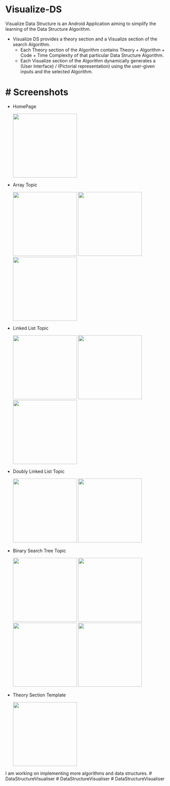 # Visualize-DS

Visualize Data Structure is an Android Application aiming to simplify the learning of the Data Structure Algorithm.

* Visualize DS provides a theory section and a Visualize section of the search Algorithm.
  * Each Theory section of the Algorithm contains Theory + Algorithm + Code + Time Complexity of that particular Data Structure Algorithm.
  * Each Visualize section of the Algorithm dynamically generates a (User Interface) / (Pictorial representation) using the user-given inputs and the selected Algorithm.


# # Screenshots

  * HomePage 
 
    <img src="https://user-images.githubusercontent.com/66767005/174962578-031b5a73-87b4-4e91-bc9f-4cccb4648385.jpg"  width="200"/>
  
  * Array Topic 
 
    <img src = "https://user-images.githubusercontent.com/66767005/174963443-d90111cc-1434-49f2-b48e-aa6481112c25.jpg" width = "200"/>
    <img src = "https://user-images.githubusercontent.com/66767005/174963450-3c141dec-ffa5-4661-95b5-436dfd6048a0.jpg" width = "200"/>
    <img src = "https://user-images.githubusercontent.com/66767005/174963452-8adb70c9-2560-442e-98c1-619128d84d77.jpg" width = "200"/>
    
  * Linked List Topic

    <img src = "https://user-images.githubusercontent.com/66767005/174963454-3d7de154-cad7-4ef9-9d20-cbad5daaffbe.jpg" width = "200"/>
    <img src = "https://user-images.githubusercontent.com/66767005/174963457-3273ed6a-295b-4c77-bb86-12bc2570ac06.jpg" width = "200"/>
    <img src = "https://user-images.githubusercontent.com/66767005/174963463-2db97c7e-3273-49ab-8495-c6c1f862e8d2.jpg" width = "200"/>

  * Doubly Linked List Topic

    <img src = "https://user-images.githubusercontent.com/66767005/174963458-8f8a77f6-4b3e-49cb-a037-147eaa28f6de.jpg" width = "200"/>
    <img src = "https://user-images.githubusercontent.com/66767005/174963459-b674c4d8-1d77-4fc0-89d6-5ceec54ce66f.jpg" width = "200"/>

  * Binary Search Tree Topic

    <img src = "https://user-images.githubusercontent.com/66767005/174963467-c246b2df-d2f0-41f8-8708-329573e1cea4.jpg" width = "200"/>
    <img src = "https://user-images.githubusercontent.com/66767005/174963470-bf9b6ed0-6dbd-49eb-93ce-d1b019fd636a.jpg" width = "200"/>
    <img src = "https://user-images.githubusercontent.com/66767005/174963477-5a3cd56c-eb80-4fd4-9c8c-02cf868d232b.jpg" width = "200"/>
    <img src = "https://user-images.githubusercontent.com/66767005/174963481-7293b7c2-5c08-4ffe-b12c-9832999eba27.jpg" width = "200"/>
    
 * Theory Section Template

    <img src = "https://user-images.githubusercontent.com/66767005/174966285-d97687c5-944b-44e5-9cb0-f1b753e50cbb.jpg" width = "200"/>

I am working on implementing more algorithms and data structures.
#   D a t a S t r u c t u r e V i s u a l i s e r  
 #   D a t a S t r u c t u r e V i s u a l i s e r  
 #   D a t a S t r u c t u r e V i s u a l i s e r  
 